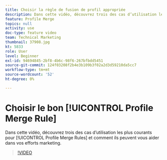 ```yaml
---
title: Choisir la règle de fusion de profil appropriée
description: Dans cette vidéo, découvrez trois des cas d’utilisation les plus courants des règles de fusion de profils et comment elles peuvent contribuer à vos efforts marketing.
feature: Profile Merge
topics: null
activity: use
doc-type: feature video
team: Technical Marketing
thumbnail: 37908.jpg
kt: 5833
role: User
level: Beginner
exl-id: 94694845-2bf8-4b6c-98f6-267bfbdd5451
source-git-commit: 124f03208f2b4e3b109b3f02a2d3d59210da5cc7
workflow-type: tm+mt
source-wordcount: '52'
ht-degree: 0%

---
```


# Choisir le bon [!UICONTROL Profile Merge Rule]

Dans cette vidéo, découvrez trois des cas d’utilisation les plus courants pour [!UICONTROL Profile Merge Rules] et comment ils peuvent vous aider dans vos efforts marketing.

>[!VIDEO](https://video.tv.adobe.com/v/326866/?quality=12&learn=on&captions=fre_fr)
